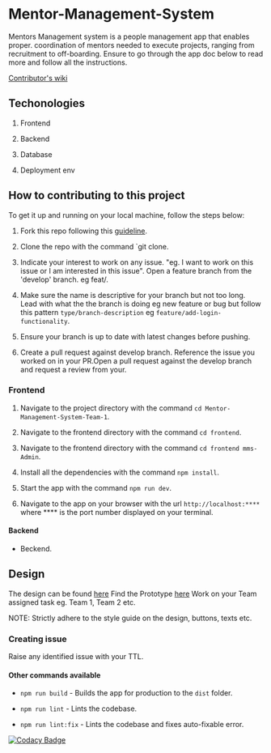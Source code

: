 # Mentor-Management-System

Mentors Management system is a people management app that enables proper.
coordination of mentors needed to execute projects, ranging from recruitment to off-boarding. Ensure to go through the app doc below to read more and follow all the instructions.

[Contributor's wiki](https://github.com/ALCOpenSource/Mentor-Management-System-Team-1/wiki)

## Techonologies

1.  Frontend

2.  Backend

3.  Database

4.  Deployment env

## How to contributing to this project

To get it up and running on your local machine, follow the steps below:

1.  Fork this repo following this [guideline](https://docs.github.com/en/get-started/quickstart/fork-a-repo).

2.  Clone the repo with the command \`git clone.

3.  Indicate your interest to work on any issue. "eg. I want to work on this issue or I am interested in this issue". Open a feature branch from the 'develop' branch. eg feat/.

4.  Make sure the name is descriptive for your branch but not too long. Lead with what the the branch is doing eg new feature or bug but follow this pattern `type/branch-description` eg `feature/add-login-functionality`.

5.  Ensure your branch is up to date with latest changes before pushing.

6.  Create a pull request against develop branch. Reference the issue you worked on in your PR.Open a pull request against the develop branch and request a review from your.

### Frontend

1.  Navigate to the project directory with the command `cd Mentor-Management-System-Team-1`.

2.  Navigate to the frontend directory with the command `cd frontend`.

3.  Navigate to the frontend directory with the command `cd frontend mms-Admin`.

4.  Install all the dependencies with the command `npm install`.

5.  Start the app with the command `npm run dev`.

6.  Navigate to the app on your browser with the url `http://localhost:****` where \*\*\*\* is the port number displayed on your terminal.

#### Backend

*   Beckend.

## Design

The design can be found [here](https://www.figma.com/proto/Uyj0o0nX8f5QdXfGzO3ZCZ/MMS-Project-Official?page-id=121%3A20&node-id=2919-69751&starting-point-node-id=2527%3A72409&show-proto-sidebar=1)
Find the Prototype [here](https://www.figma.com/proto/Uyj0o0nX8f5QdXfGzO3ZCZ/MMS-Project-Official?page-id=121%3A20&node-id=2919-69751&starting-point-node-id=2527%3A72409&show-proto-sidebar=1
)
Work on your Team assigned task eg. Team 1, Team 2 etc.

NOTE: Strictly adhere to the style guide on the design, buttons, texts etc.

### Creating issue

Raise any identified issue with your TTL.

#### Other commands available

*   `npm run build` - Builds the app for production to the `dist` folder.

*   `npm run lint` - Lints the codebase.

*   `npm run lint:fix` - Lints the codebase and fixes auto-fixable error.

[![Codacy Badge](https://app.codacy.com/project/badge/Grade/098d739ea9504dadabbcc4898eaff86e)](https://app.codacy.com/gh/ALCOpenSource/Mentor-Management-System-Team-1/dashboard?utm_source=gh\&utm_medium=referral\&utm_content=\&utm_campaign=Badge_grade)

